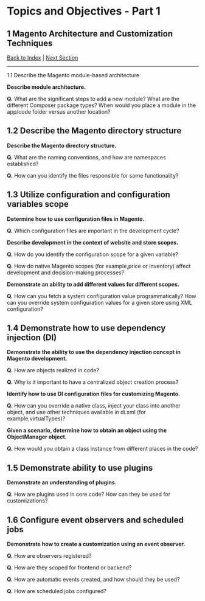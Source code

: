 # Topics and Objectives - Part 1

## **1** Magento Architecture and Customization Techniques

[Back to Index](./) | [Next Section](./2.md)

------


1.1 Describe the Magento module-based architecture

**Describe module architecture.**

**Q.** What are the significant steps to add a new module? What are the different Composer package types? When would you place a module in the app/code folder versus another location?

## **1.2** Describe the Magento directory structure

**Describe the Magento directory structure.**

**Q.** What are the naming conventions, and how are namespaces established? 

**Q.** How can you identify the files responsible for some functionality?

## **1.3** Utilize configuration and configuration variables scope

**Determine how to use configuration files in Magento.**

**Q.** Which configuration files are important in the development cycle?

**Describe development in the context of website and store scopes.**

**Q.** How do you identify the configuration scope for a given variable? 

**Q.** How do native Magento scopes (for example,price or inventory) affect development and decision-making processes?

**Demonstrate an ability to add different values for different scopes.**

**Q.** How can you fetch a system configuration value programmatically? How can you override system configuration values for a given store using XML configuration?

## **1.4** Demonstrate how to use dependency injection (DI)

**Demonstrate the ability to use the dependency injection concept in Magento development.**

**Q.** How are objects realized in code? 

**Q.** Why is it important to have a centralized object creation process?

**Identify how to use DI configuration files for customizing Magento.**

**Q.** How can you override a native class, inject your class into another object, and use other techniques available in di.xml (for example,virtualTypes)?

**Given a scenario, determine how to obtain an object using the ObjectManager object.**

**Q.** How would you obtain a class instance from different places in the code?

## **1.5** Demonstrate ability to use plugins

**Demonstrate an understanding of plugins.**

**Q.** How are plugins used in core code? How can they be used for customizations?

## **1.6** Configure event observers and scheduled jobs

**Demonstrate how to create a customization using an event observer.**

**Q.** How are observers registered? 

**Q.** How are they scoped for frontend or backend? 

**Q.** How are automatic events created, and how should they be used? 

**Q.** How are scheduled jobs configured?
